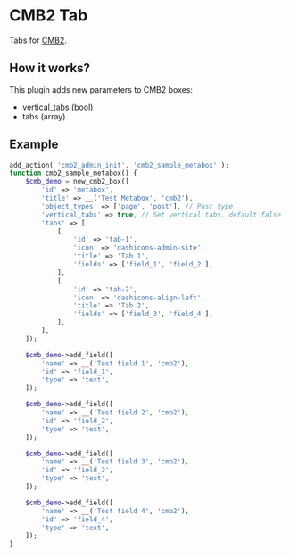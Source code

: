 # CMB2 Tab

Tabs for [CMB2](https://github.com/WebDevStudios/CMB2).

## How it works?

This plugin adds new parameters to CMB2 boxes:

* vertical_tabs (bool)
* tabs (array)

## Example
```php
add_action( 'cmb2_admin_init', 'cmb2_sample_metabox' );
function cmb2_sample_metabox() {
	$cmb_demo = new_cmb2_box([
		'id' => 'metabox',
		'title' => __('Test Metabox', 'cmb2'),
		'object_types' => ['page', 'post'], // Post type
		'vertical_tabs' => true, // Set vertical tabs, default false
		'tabs' => [
			[
				'id' => 'tab-1',
				'icon' => 'dashicons-admin-site',
				'title' => 'Tab 1',
				'fields' => ['field_1', 'field_2'],
			],
			[
				'id' => 'tab-2',
				'icon' => 'dashicons-align-left',
				'title' => 'Tab 2',
				'fields' => ['field_3', 'field_4'],
			],
		],
	]);

	$cmb_demo->add_field([
		'name' => __('Test field 1', 'cmb2'),
		'id' => 'field_1',
		'type' => 'text',
	]);

	$cmb_demo->add_field([
		'name' => __('Test field 2', 'cmb2'),
		'id' => 'field_2',
		'type' => 'text',
	]);

	$cmb_demo->add_field([
		'name' => __('Test field 3', 'cmb2'),
		'id' => 'field_3',
		'type' => 'text',
	]);

	$cmb_demo->add_field([
		'name' => __('Test field 4', 'cmb2'),
		'id' => 'field_4',
		'type' => 'text',
	]);
}
```
